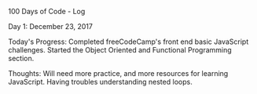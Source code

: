  100 Days of Code - Log
 
 Day 1: December 23, 2017
 
 Today's Progress: Completed freeCodeCamp's front end basic JavaScript challenges. Started the Object Oriented and Functional Programming section. 
         
 Thoughts: Will need more practice, and more resources for learning JavaScript. Having troubles understanding nested loops. 
